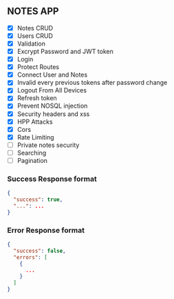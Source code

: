 ## NOTES APP

- [x] Notes CRUD
- [x] Users CRUD
- [x] Validation
- [x] Excrypt Password and JWT token
- [x] Login
- [x] Protect Routes
- [x] Connect User and Notes
- [x] Invalid every previous tokens after password change
- [x] Logout From All Devices
- [x] Refresh token
- [x] Prevent NOSQL injection
- [x] Security headers and xss
- [x] HPP Attacks
- [x] Cors
- [x] Rate Limiting
- [ ] Private notes security
- [ ] Searching
- [ ] Pagination

### Success Response format

```json
{
  "success": true,
  "...": ...
}
```

### Error Response format

```json
{
  "success": false,
  "errors": [
    {
      ...
    }
  ]
}
```
